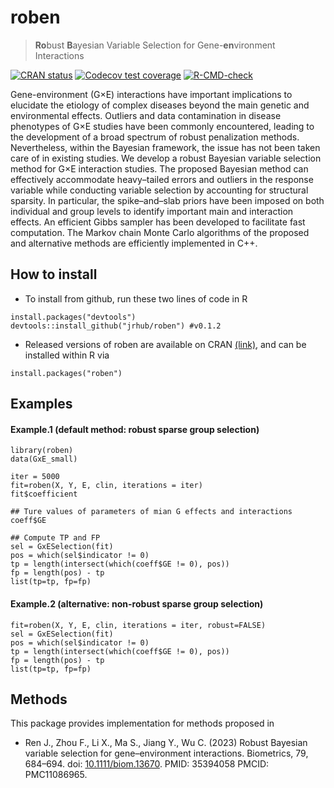 
<!-- README.md is generated from README.Rmd. Please edit that file -->

# roben

> **Ro**bust **B**ayesian Variable Selection for Gene-**en**vironment
> Interactions

<!-- badges: start -->
<!-- [![CRAN](https://www.r-pkg.org/badges/version/spinBayes)](https://cran.r-project.org/package=spinBayes) -->
<!-- [![CRAN RStudio mirror downloads](http://cranlogs.r-pkg.org/badges/spinBayes)](http://www.r-pkg.org/pkg/spinBayes) -->

[![CRAN
status](https://www.r-pkg.org/badges/version/roben)](https://CRAN.R-project.org/package=roben)
[![Codecov test
coverage](https://codecov.io/gh/jrhub/roben/branch/master/graph/badge.svg)](https://app.codecov.io/gh/jrhub/roben?branch=master)
[![R-CMD-check](https://github.com/jrhub/roben/actions/workflows/R-CMD-check.yaml/badge.svg)](https://github.com/jrhub/roben/actions/workflows/R-CMD-check.yaml)
<!-- badges: end -->

Gene-environment (G×E) interactions have important implications to
elucidate the etiology of complex diseases beyond the main genetic and
environmental effects. Outliers and data contamination in disease
phenotypes of G×E studies have been commonly encountered, leading to the
development of a broad spectrum of robust penalization methods.
Nevertheless, within the Bayesian framework, the issue has not been
taken care of in existing studies. We develop a robust Bayesian variable
selection method for G×E interaction studies. The proposed Bayesian
method can effectively accommodate heavy–tailed errors and outliers in
the response variable while conducting variable selection by accounting
for structural sparsity. In particular, the spike–and–slab priors have
been imposed on both individual and group levels to identify important
main and interaction effects. An efficient Gibbs sampler has been
developed to facilitate fast computation. The Markov chain Monte Carlo
algorithms of the proposed and alternative methods are efficiently
implemented in C++.

## How to install

- To install from github, run these two lines of code in R

<!-- -->

    install.packages("devtools")
    devtools::install_github("jrhub/roben") #v0.1.2

- Released versions of roben are available on CRAN
  [(link)](https://cran.r-project.org/package=roben), and can be
  installed within R via

<!-- -->

    install.packages("roben")

## Examples

#### Example.1 (default method: robust sparse group selection)

    library(roben)
    data(GxE_small)

    iter = 5000
    fit=roben(X, Y, E, clin, iterations = iter)
    fit$coefficient

    ## Ture values of parameters of mian G effects and interactions
    coeff$GE

    ## Compute TP and FP
    sel = GxESelection(fit)
    pos = which(sel$indicator != 0)
    tp = length(intersect(which(coeff$GE != 0), pos))
    fp = length(pos) - tp
    list(tp=tp, fp=fp)

#### Example.2 (alternative: non-robust sparse group selection)

    fit=roben(X, Y, E, clin, iterations = iter, robust=FALSE)
    sel = GxESelection(fit)
    pos = which(sel$indicator != 0)
    tp = length(intersect(which(coeff$GE != 0), pos))
    fp = length(pos) - tp
    list(tp=tp, fp=fp)

<!-- #### Example.3 (non-sparse) -->
<!-- ``` -->
<!-- data(gExp.L) -->
<!-- test = sample((1:nrow(X2)), floor(nrow(X2)/5)) -->
<!-- spbayes=BVCfit(X2[-test,], Y2[-test,], Z2[-test,], E2[-test,], clin2[-test,], structural=TRUE, sparse=FALSE) -->
<!-- spbayes -->
<!-- selected = BVSelection(spbayes) -->
<!-- selected -->
<!-- pred = predict(spbayes, X2[test,], Z2[test,], E2[test,], clin2[test,], Y2[test,]) -->
<!-- pred$pmse -->
<!-- # c(pred$y.pred) -->
<!-- ``` -->

## Methods

This package provides implementation for methods proposed in

- Ren J., Zhou F., Li X., Ma S., Jiang Y., Wu C. (2023) Robust Bayesian
  variable selection for gene–environment interactions. Biometrics, 79,
  684–694. doi:
  [10.1111/biom.13670](https://doi.org/10.1111/biom.13670). PMID:
  35394058 PMCID: PMC11086965.
